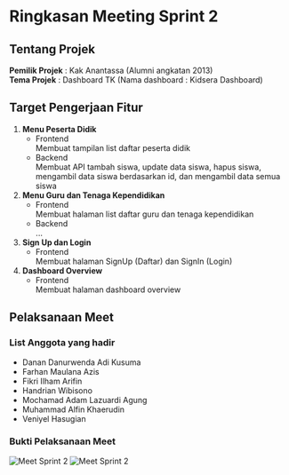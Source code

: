 # Ringkasan Meeting Sprint 2

## Tentang Projek

**Pemilik Projek** : Kak Anantassa (Alumni angkatan 2013) <br>
**Tema Projek** : Dashboard TK (Nama dashboard : Kidsera Dashboard)

## Target Pengerjaan Fitur

1. **Menu Peserta Didik**
	- Frontend <br>
	Membuat tampilan list daftar peserta didik
	- Backend <br>
	Membuat API tambah siswa, update data siswa, hapus siswa, 		mengambil data siswa berdasarkan id, dan mengambil data semua siswa 
2. **Menu Guru dan Tenaga Kependidikan**
	- Frontend <br>
	Membuat halaman list daftar guru dan tenaga kependidikan
	- Backend <br>
	...
3. **Sign Up dan Login**
	- Frontend <br>
	Membuat halaman SignUp (Daftar) dan SignIn (Login)
4. **Dashboard Overview**
	- Frontend <br>
	Membuat halaman dashboard overview

## Pelaksanaan Meet

### List Anggota yang hadir

- Danan Danurwenda Adi Kusuma
- Farhan Maulana Azis
- Fikri Ilham Arifin
- Handrian Wibisono
- Mochamad Adam Lazuardi Agung
- Muhammad Alfin Khaerudin
- Veniyel Hasugian

### Bukti Pelaksanaan Meet
![Meet Sprint 2](https://imgur.com/GtSAtp4.png)
![Meet Sprint 2](https://imgur.com/JQG3kwP.png)
